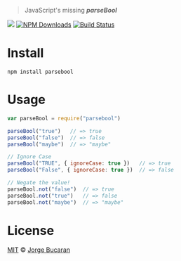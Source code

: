 > JavaScript's missing ___parseBool___

![](https://img.shields.io/badge/parseBool-JS-267bee.svg?style=flat-square)
[![NPM Downloads](http://img.shields.io/npm/dm/parsebool.svg?style=flat-square)](https://www.npmjs.org/package/parsebool)
[![Build Status][TravisLogo]][Travis]

# Install
```
npm install parsebool
```

# Usage

```js
var parseBool = require("parsebool")
```

```js
parseBool("true")   // => true
parseBool("false")  // => false
parseBool("maybe")  // => "maybe"

// Ignore Case
parseBool("TRUE", { ignoreCase: true })   // => true
parseBool("False", { ignoreCase: true })  // => false

// Negate the value!
parseBool.not("false")  // => true
parseBool.not("true")   // => false
parseBool.not("maybe")  // => "maybe"

```

# License

[MIT][MIT] © [Jorge Bucaran][Author]



[Author]: http://about.bucaran.me

[MIT]: http://opensource.org/licenses/MIT

[TravisLogo]: http://img.shields.io/travis/bucaran/parsebool.svg?style=flat-square

[Travis]: https://travis-ci.org/bucaran/parsebool
